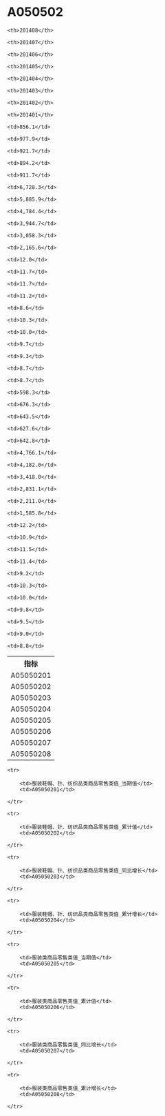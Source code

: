 A050502
======


<table>

<tr>
    <th>指标</th>
    
    <th>201408</th>
    
    <th>201407</th>
    
    <th>201406</th>
    
    <th>201405</th>
    
    <th>201404</th>
    
    <th>201403</th>
    
    <th>201402</th>
    
    <th>201401</th>
    
</tr>


<tr>
    <td>A05050201</td>
    
    <td>856.1</td>
    
    <td>977.9</td>
    
    <td>921.7</td>
    
    <td>894.2</td>
    
    <td>911.7</td>
    

</tr>

<tr>
    <td>A05050202</td>
    
    <td>6,728.3</td>
    
    <td>5,885.9</td>
    
    <td>4,784.4</td>
    
    <td>3,944.7</td>
    
    <td>3,058.3</td>
    
    <td>2,165.6</td>
    

</tr>

<tr>
    <td>A05050203</td>
    
    <td>12.0</td>
    
    <td>11.7</td>
    
    <td>11.7</td>
    
    <td>11.2</td>
    
    <td>8.6</td>
    

</tr>

<tr>
    <td>A05050204</td>
    
    <td>10.3</td>
    
    <td>10.0</td>
    
    <td>9.7</td>
    
    <td>9.3</td>
    
    <td>8.7</td>
    
    <td>8.7</td>
    

</tr>

<tr>
    <td>A05050205</td>
    
    <td>598.3</td>
    
    <td>676.3</td>
    
    <td>643.5</td>
    
    <td>627.6</td>
    
    <td>642.8</td>
    

</tr>

<tr>
    <td>A05050206</td>
    
    <td>4,766.1</td>
    
    <td>4,182.0</td>
    
    <td>3,418.0</td>
    
    <td>2,831.1</td>
    
    <td>2,211.0</td>
    
    <td>1,585.8</td>
    

</tr>

<tr>
    <td>A05050207</td>
    
    <td>12.2</td>
    
    <td>10.9</td>
    
    <td>11.5</td>
    
    <td>11.4</td>
    
    <td>9.2</td>
    

</tr>

<tr>
    <td>A05050208</td>
    
    <td>10.3</td>
    
    <td>10.0</td>
    
    <td>9.8</td>
    
    <td>9.5</td>
    
    <td>9.0</td>
    
    <td>8.8</td>
    

</tr>


</table>

<table>
    
    <tr>

        <td>服装鞋帽、针、纺织品类商品零售类值_当期值</td>
        <td>A05050201</td>

    </tr>
    
    <tr>

        <td>服装鞋帽、针、纺织品类商品零售类值_累计值</td>
        <td>A05050202</td>

    </tr>
    
    <tr>

        <td>服装鞋帽、针、纺织品类商品零售类值_同比增长</td>
        <td>A05050203</td>

    </tr>
    
    <tr>

        <td>服装鞋帽、针、纺织品类商品零售类值_累计增长</td>
        <td>A05050204</td>

    </tr>
    
    <tr>

        <td>服装类商品零售类值_当期值</td>
        <td>A05050205</td>

    </tr>
    
    <tr>

        <td>服装类商品零售类值_累计值</td>
        <td>A05050206</td>

    </tr>
    
    <tr>

        <td>服装类商品零售类值_同比增长</td>
        <td>A05050207</td>

    </tr>
    
    <tr>

        <td>服装类商品零售类值_累计增长</td>
        <td>A05050208</td>

    </tr>
    
</table>